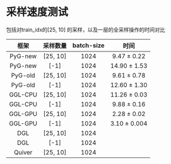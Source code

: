 # 采样速度测试
包括对train_idx的[25, 10] 的采样，以及一层的全采样操作的时间对比


|框架|采样数量|batch-size|时间|
| :---: |:---:|:---:|:---:|
|PyG-new|[25, 10]|1024|9.47 ± 0.22|
|PyG-new|[-1]|1024|14.90 ± 1.53|
|PyG-old|[25, 10]|1024|9.61 ± 0.78|
|PyG-old|[-1]|1024|12.60 ± 1.30|
|GGL-CPU|[25, 10]|1024|11.26 ± 0.03|
|GGL-CPU|[-1]|1024|9.88 ± 0.16|
|GGL-GPU|[25, 10]|1024|2.28 ± 0.02|
|GGL-GPU|[-1]|1024|3.10 ± 0.004|
|DGL|[25, 10]|1024||
|DGL|[-1]|1024||
|Quiver|[25, 10]|1024||
